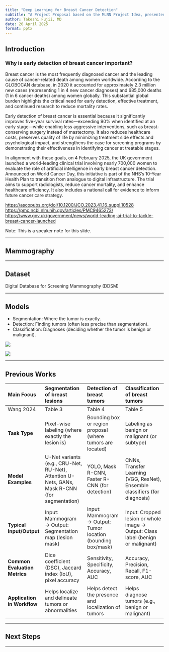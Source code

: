 ```yaml
---
title: "Deep Learning for Breast Cancer Detection"
subtitle: "A Project Proposal based on the MLNN Project Idea, presented as part of the CM3070 Computer Science Final Project"
author: Takeshi Fujii, MD
date: 26 April 2025
format: pptx
---
```


## Introduction

### Why is early detection of breast cancer important?

Breast cancer is the most frequently diagnosed cancer and the leading cause of cancer-related death among women worldwide. According to the GLOBOCAN database, in 2020 it accounted for approximately 2.3 million new cases (representing 1 in 4 new cancer diagnoses) and 685,000 deaths (1 in 6 cancer deaths) among women globally. This substantial global burden highlights the critical need for early detection, effective treatment, and continued research to reduce mortality rates.

Early detection of breast cancer is essential because it significantly improves five-year survival rates—exceeding 90% when identified at an early stage—while enabling less aggressive interventions, such as breast-conserving surgery instead of mastectomy. It also reduces healthcare costs, preserves quality of life by minimizing treatment side effects and psychological impact, and strengthens the case for screening programs by demonstrating their effectiveness in identifying cancer at treatable stages.

In alignment with these goals, on 4 February 2025, the UK government launched a world-leading clinical trial involving nearly 700,000 women to evaluate the role of artificial intelligence in early breast cancer detection. Announced on World Cancer Day, this initiative is part of the NHS’s 10-Year Health Plan to transition from analogue to digital infrastructure. The trial aims to support radiologists, reduce cancer mortality, and enhance healthcare efficiency. It also includes a national call for evidence to inform future cancer care strategy.

https://ascopubs.org/doi/10.1200/JCO.2023.41.16_suppl.10528
https://pmc.ncbi.nlm.nih.gov/articles/PMC9465273/
https://www.gov.uk/government/news/world-leading-ai-trial-to-tackle-breast-cancer-launched

Note:
This is a speaker note for this slide.

---

## Mammography

---

## Dataset

Digital Database for Screening Mammography (DDSM)

---

## Models

- Segmentation: Where the tumor is exactly.
- Detection: Finding tumors (often less precise than segmentation).
- Classification: Diagnoses (deciding whether the tumor is benign or malignant).

![](../working/models_1.png)

![](../working/models_2.png)

---

## Previous Works

| **Main Focus** | **Segmentation** of breast lesions | **Detection** of breast tumors | **Classification** of breast tumors |
|:--|:--|:--|:--|
| Wang 2024 | Table 3 | Table 4 | Table 5 |
| **Task Type** | Pixel-wise labeling (where exactly the lesion is) | Bounding box or region proposal (where tumors are located) | Labeling as benign or malignant (or subtype) |
| **Model Examples** | U-Net variants (e.g., CRU-Net, RU-Net), Attention U-Nets, GANs, Mask R-CNN (for segmentation) | YOLO, Mask R-CNN, Faster R-CNN (for detection) | CNNs, Transfer Learning (VGG, ResNet), Ensemble classifiers (for diagnosis) |
| **Typical Input/Output** | Input: Mammogram → Output: Segmentation map (lesion mask) | Input: Mammogram → Output: Tumor location (bounding box/mask) | Input: Cropped lesion or whole image → Output: Class label (benign or malignant) |
| **Common Evaluation Metrics** | Dice coefficient (DSC), Jaccard index (IoU), pixel accuracy | Sensitivity, Specificity, Accuracy, AUC | Accuracy, Precision, Recall, F1-score, AUC |
| **Application in Workflow** | Helps localize and delineate tumors or abnormalities | Helps detect the presence and localization of tumors | Helps diagnose tumors (e.g., benign or malignant) |

---

## Next Steps

---
